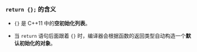 ### **`return {};` 的含义**

- `{}` 是 C++11 中的**空初始化列表**。

- 当 `return` 语句后面跟着 `{}` 时，编译器会根据函数的返回类型自动构造一个**默认初始化的对象**。




